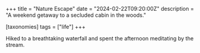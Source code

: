 +++
title = "Nature Escape"
date = "2024-02-22T09:20:00Z"
description = "A weekend getaway to a secluded cabin in the woods."

[taxonomies]
tags = ["life"]
+++

Hiked to a breathtaking waterfall and spent the afternoon meditating by the stream.
